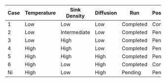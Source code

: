| Case | Temperature | Sink Density | Diffusion | Run | Postprocessing | Plot |
| ---- | ------------| ------------ | --------- | --- | -------------- | ---- |
| 1 | Low | Low | Low | Completed | Completed | [Case1](https://github.com/abdurrahmanozturk/beaver/blob/master/examples/point_defects/monocrystal/Case1_lowtemp_lowsink/Case1_X_sinktype.png) |
| 2 | Low | Intermediate | Low | Completed | Pending | [Case2](https://github.com/abdurrahmanozturk/beaver/blob/master/examples/point_defects/monocrystal/Case2_lowtemp_intermediatesink/Case2_lowtemp_intermediatesink.png) |
| 3 | Low | High | Low | Completed | Pending | [Case3](https://github.com/abdurrahmanozturk/beaver/blob/master/examples/point_defects/monocrystal/Case3_lowtemp_highsink/Case3_lowtemp_highsink.png) |
| 4 | High | High | Low | Completed | Pending | [Case4](https://github.com/abdurrahmanozturk/beaver/blob/master/examples/point_defects/monocrystal/Case4_hightemp_highsink/Case4_hightemp_highsink.png) |
| 5 | High | High | High | Completed | Pending | [Case5](https://github.com/abdurrahmanozturk/beaver/tree/master/examples/point_defects/monocrystal/Case5_hightemp_highsink_highDiffusion) |
| 6 | High | Low | High | Completed | Completed | [Case6](https://github.com/abdurrahmanozturk/beaver/blob/master/examples/point_defects/monocrystal/Case6_hightemp_lowsink_highDiffusion/Case6_X_SS_profile.png) |
| Ni | High | Low | High | Pending | Pending | [Nickel](https://github.com/abdurrahmanozturk/beaver/tree/master/examples/point_defects/monocrystal/Nickel) |
